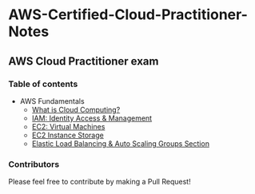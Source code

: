 # AWS-Certified-Cloud-Practitioner-Notes

## AWS Cloud Practitioner exam

### Table of contents

- AWS Fundamentals
  - [What is Cloud Computing?](/cloud_computing.md)
  - [IAM: Identity Access & Management](/iam.md)
  - [EC2: Virtual Machines](/ec2.md)
  - [EC2 Instance Storage](/ec2_storage.md)
  - [Elastic Load Balancing & Auto Scaling Groups Section](/elb_asg.md)

### Contributors

Please feel free to contribute by making a Pull Request!
